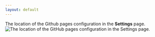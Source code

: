 ```yaml
---
layout: default
---
```

The location of the Github pages configuration in the **Settings** page.
![The location of the GitHub pages configuration in the Settings page.](/TCO476-new5/assets/images/SettingsGithubPages.png)
